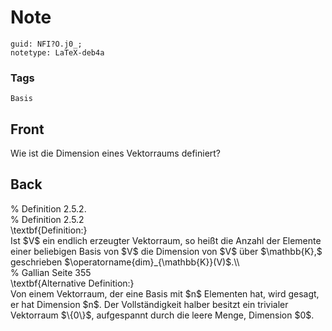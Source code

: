 # Note
```
guid: NFI?O.j0_;
notetype: LaTeX-deb4a
```

### Tags
```
Basis
```

## Front
Wie ist die Dimension eines Vektorraums definiert?

## Back
<div>% <span>Definition 2.5.2.</span><span> </span></div><div>
</div><div>% Definition 2.5.2</div><div>
</div>\textbf{Definition:}<div>
</div><div>Ist $V$ ein endlich erzeugter Vektorraum, so heißt die Anzahl der Elemente einer beliebigen Basis von $V$ die Dimension von $V$ über $\mathbb{K},$ geschrieben $\operatorname{dim}_{\mathbb{K}}(V)$.\\
</div><div>
</div><div>% Gallian Seite 355</div><div>
</div><div>\textbf{Alternative Definition:}</div><div>
</div><div>Von einem Vektorraum, der eine Basis mit $n$ Elementen hat, wird gesagt, er hat Dimension $n$. Der Vollständigkeit halber besitzt ein trivialer Vektorraum $\{0\}$, aufgespannt durch die leere Menge, Dimension $0$.</div><div>
</div>
